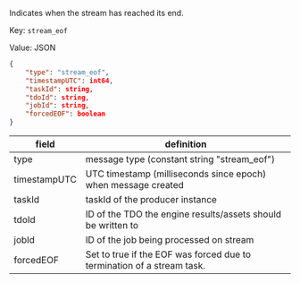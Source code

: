 <!-- markdownlint-disable first-line-h1 -->

Indicates when the stream has reached its end.

Key: `stream_eof`

Value: JSON

```json
{
    "type": "stream_eof",
    "timestampUTC": int64,
    "taskId": string,
    "tdoId": string,
    "jobId": string,
    "forcedEOF": boolean
}
```

| field | definition |
| ----- | ---------- |
| type | message type (constant string "stream_eof") |
| timestampUTC | UTC timestamp (milliseconds since epoch) when message created |
| taskId | taskId of the producer instance |
| tdoId | ID of the TDO the engine results/assets should be written to |
| jobId | ID of the job being processed on stream |
| forcedEOF | Set to true if the EOF was forced due to termination of a stream task.|
